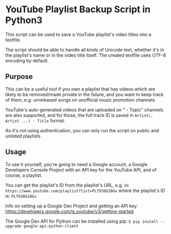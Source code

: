 YouTube Playlist Backup Script in Python3
=========================================


This script can be used to save a YouTube playlist's video titles into a textfile.

The script should be able to handle all kinds of Unicode text, whether it's in the playlist's name or in the video title itself. The created textfile uses UTF-8 encoding by default.


Purpose
-------------

This can be a useful tool if you own a playlist that has videos which
are likely to be removed/made private in the future, and you want to
keep track of them, e.g. unreleased songs on unofficial music promotion
channels.

YouTube's auto-generated videos that are uploaded on " - Topic" channels
are also supported, and for those, the full track ID is saved in
`Artist(, Artist ...) - Title` format.

As it's not using authentication, you can only run the script on public
and unlisted playlists.


Usage
-------------

To use it yourself, you're going to need a Google account,
a Google Developers Console Project with an API key for the YouTube API,
and of course, a playlist.

You can get the playlist's ID from the playlist's URL, e.g. in:
```https://www.youtube.com/playlist?list=PLf938G28Gx```
where the playlist's ID is:
```PLf938G28Gx```

Info on setting up a Google Dev Project and getting an API key:
https://developers.google.com/g_youtube/v3/getting-started

The Google Dev API for Python can be installed using pip:
```$ pip install --upgrade google-api-python-client```